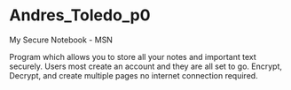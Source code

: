 # Andres_Toledo_p0

My Secure Notebook - MSN

Program which allows you to store all your notes and important text securely. Users most create an account and they are all set to go. Encrypt, Decrypt, and create multiple pages no internet connection required.

